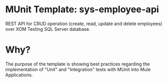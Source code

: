 # MUnit Template:  sys-employee-api
REST API for CRUD operation (create, read, update and delete employees) over XOM Testing SQL Server database.

# Why?
The purpose of the template is showing best practices regarding the implementation of "Unit" and "Integration" tests with MUnit into Mule Applications. 
